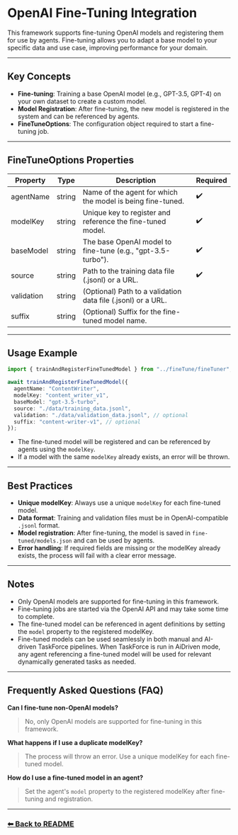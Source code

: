 # OpenAI Fine-Tuning Integration

This framework supports fine-tuning OpenAI models and registering them for use by agents. Fine-tuning allows you to adapt a base model to your specific data and use case, improving performance for your domain.

---

## Key Concepts

- **Fine-tuning**: Training a base OpenAI model (e.g., GPT-3.5, GPT-4) on your own dataset to create a custom model.
- **Model Registration**: After fine-tuning, the new model is registered in the system and can be referenced by agents.
- **FineTuneOptions**: The configuration object required to start a fine-tuning job.

---

## FineTuneOptions Properties

| Property   | Type   | Description                                                  | Required |
| ---------- | ------ | ------------------------------------------------------------ | -------- |
| agentName  | string | Name of the agent for which the model is being fine-tuned.   | ✔️       |
| modelKey   | string | Unique key to register and reference the fine-tuned model.   | ✔️       |
| baseModel  | string | The base OpenAI model to fine-tune (e.g., "gpt-3.5-turbo").  | ✔️       |
| source     | string | Path to the training data file (.jsonl) or a URL.            | ✔️       |
| validation | string | (Optional) Path to a validation data file (.jsonl) or a URL. |          |
| suffix     | string | (Optional) Suffix for the fine-tuned model name.             |          |

---

## Usage Example

```typescript
import { trainAndRegisterFineTunedModel } from "../fineTune/fineTuner";

await trainAndRegisterFineTunedModel({
  agentName: "ContentWriter",
  modelKey: "content_writer_v1",
  baseModel: "gpt-3.5-turbo",
  source: "./data/training_data.jsonl",
  validation: "./data/validation_data.jsonl", // optional
  suffix: "content-writer-v1", // optional
});
```

- The fine-tuned model will be registered and can be referenced by agents using the `modelKey`.
- If a model with the same `modelKey` already exists, an error will be thrown.

---

## Best Practices

- **Unique modelKey**: Always use a unique `modelKey` for each fine-tuned model.
- **Data format**: Training and validation files must be in OpenAI-compatible `.jsonl` format.
- **Model registration**: After fine-tuning, the model is saved in `fine-tuned/models.json` and can be used by agents.
- **Error handling**: If required fields are missing or the modelKey already exists, the process will fail with a clear error message.

---

## Notes

- Only OpenAI models are supported for fine-tuning in this framework.
- Fine-tuning jobs are started via the OpenAI API and may take some time to complete.
- The fine-tuned model can be referenced in agent definitions by setting the `model` property to the registered modelKey.
- Fine-tuned models can be used seamlessly in both manual and AI-driven TaskForce pipelines. When TaskForce is run in AiDriven mode, any agent referencing a fine-tuned model will be used for relevant dynamically generated tasks as needed.

---

## Frequently Asked Questions (FAQ)

**Can I fine-tune non-OpenAI models?**

> No, only OpenAI models are supported for fine-tuning in this framework.

**What happens if I use a duplicate modelKey?**

> The process will throw an error. Use a unique modelKey for each fine-tuned model.

**How do I use a fine-tuned model in an agent?**

> Set the agent's `model` property to the registered modelKey after fine-tuning and registration.

---

### [⬅ Back to README](../../README.md)
